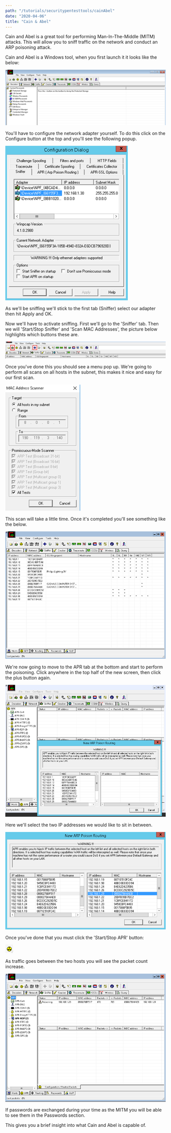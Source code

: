```yaml
---
path: "/tutorials/securitypentesttools/cainAbel"
date: "2020-04-06"
title: "Cain & Abel"
---
```


Cain and Abel is a great tool for performing Man-In-The-Middle (MITM) attacks. This will allow you to sniff traffic on the network and conduct an ARP poisoning attack. 

Cain and Abel is a Windows tool, when you first launch it it looks like the below:

![Cain&Abel 1](./cainAbel/cainAbel1.png)

You'll have to configure the network adapter yourself. To do this click on the Configure button at the top and you'll see the following popup.

![Cain&Abel 2](./cainAbel/cainAbel2.png)

As we'll be sniffing we'll stick to the first tab (Sniffer) select our adapter then hit Apply and OK.

Now we'll have to activate sniffing. First we'll go to the 'Sniffer' tab. Then we will 'Start/Stop Sniffer' and 'Scan MAC Addresses', the picture below highlights which buttons these are. 

![Cain&Abel 3](./cainAbel/cainAbel3.png)

Once you've done this you should see a menu pop up. We're going to perform all scans on all hosts in the subnet, this makes it nice and easy for our first scan. 

![Cain&Abel 4](./cainAbel/cainAbel4.png)

This scan will take a little time. Once it's completed you'll see something like the below.

![Cain&Abel 5](./cainAbel/cainAbel5.png)

We're now going to move to the APR tab at the bottom and start to perform the poisoning. Click anywhere in the top half of the new screen, then click the plus button again.

![Cain&Abel 6](./cainAbel/cainAbel6.png)

Here we'll select the two IP addresses we would like to sit in between.

![Cain&Abel 7](./cainAbel/cainAbel7.png)

Once you've done that you must click the 'Start/Stop APR' button:

![Cain&Abel 8](./cainAbel/cainAbel8.png)

As traffic goes between the two hosts you will see the packet count increase. 

![Cain&Abel 9](./cainAbel/cainAbel9.png)

If passwords are exchanged during your time as the MITM you will be able to see them in the Passwords section. 

This gives you a brief insight into what Cain and Abel is capable of.